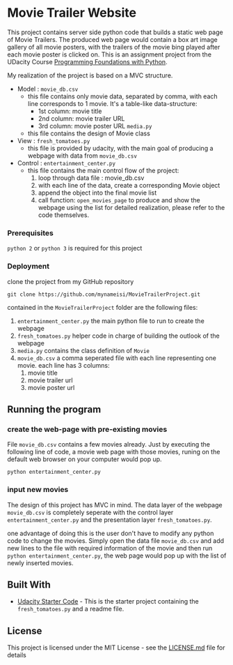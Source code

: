 # Movie Trailer Website
This project contains server side python code that builds a static web page of Movie Trailers. The produced web page would contain a box art image gallery of all movie posters, with the trailers of the movie bing played after each movie poster is clicked on. This is an assignment project from the UDacity Course [Programming Foundations with Python](https://classroom.udacity.com/courses/ud036).

My realization of the project is based on a MVC structure.
* Model : 
	`movie_db.csv`
	* this file contains only movie data, separated by comma, with each line corresponds to 1 movie. It's a table-like data-structure:
		* 1st column: movie title
		* 2nd column: movie trailer URL
		* 3rd column: movie poster URL
	`media.py`
	* this file contains the design of Movie class
* View : `fresh_tomatoes.py`
	* this file is provided by udacity, with the main goal of producing a webpage with data from `movie_db.csv`
* Control : `entertainment_center.py`
	* this file contains the main control flow of the project:
		1. loop through data file : movie_db.csv
		2. with each line of the data, create a corresponding Movie object
		3. append the object into the final movie list
		4. call function: `open_movies_page` to produce and show the webpage using the list
for detailed realization, please refer to the code themselves.

### Prerequisites

`python 2` or `python 3` is required for this project

### Deployment

clone the project from my GitHub repository

```
git clone https://github.com/mynameisi/MovieTrailerProject.git
```
contained in the `MovieTrailerProject` folder are the following files:
1. `entertainment_center.py` the main python file to run to create the webpage
2. `fresh_tomatoes.py` helper code in charge of building the outlook of the webpage
3. `media.py` contains the class definition of `Movie`
4. `movie_db.csv` a comma seperated file with each line representing one movie. each line has 3 columns:
   1. movie title
   2. movie trailer url
   3. movie poster url

## Running the program

### create the web-page with pre-existing movies
File `movie_db.csv` contains a few movies already. Just by executing the following line of code, a movie web page with those movies, runing on the default web browser on your computer would pop up.

`python entertainment_center.py`

### input new movies
The design of this project has MVC in mind. The data layer of the webpage `movie_db.csv` is completely seperate with the control layer `entertainment_center.py` and the presentation layer `fresh_tomatoes.py`. 

one advantage of doing this is the user don't have to modify any python code to change the movies. Simply open the data file `movie_db.csv` and add new lines to the file with required information of the movie and then run `python entertainment_center.py`, the web page would pop up with the list of newly inserted movies.

## Built With

* [Udacity Starter Code](https://github.com/udacity/ud036_StarterCode) - This is the starter project containing the `fresh_tomatoes.py` and a readme file.

## License

This project is licensed under the MIT License - see the [LICENSE.md](LICENSE.md) file for details